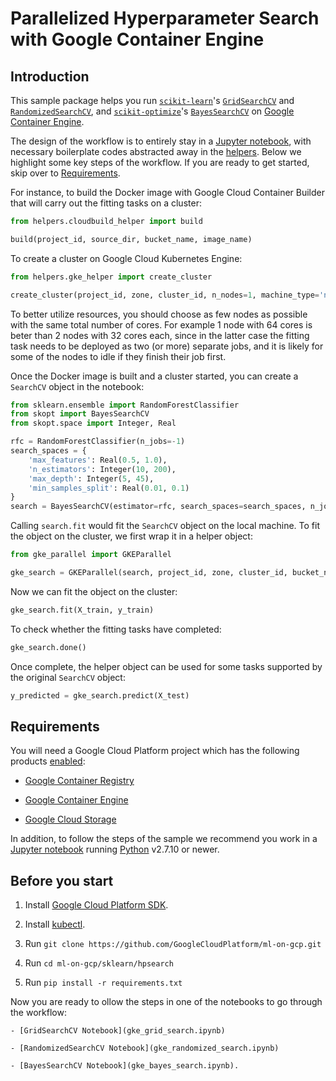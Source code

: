 # Parallelized Hyperparameter Search with Google Container Engine

## Introduction

This sample package helps you run [`scikit-learn`]'s [`GridSearchCV`] and [`RandomizedSearchCV`], and [`scikit-optimize`]'s [`BayesSearchCV`] on [Google Container Engine](https://cloud.google.com/container-engine/).

The design of the workflow is to entirely stay in a [Jupyter notebook], with necessary boilerplate codes abstracted away in the [helpers](helpers/).  Below we highlight some key steps of the workflow.  If you are ready to get started, skip over to [Requirements](#requirements).

For instance, to build the Docker image with Google Cloud Container Builder that will carry out the fitting tasks on a cluster:

```python
from helpers.cloudbuild_helper import build

build(project_id, source_dir, bucket_name, image_name)
```

To create a cluster on Google Cloud Kubernetes Engine:

```python
from helpers.gke_helper import create_cluster

create_cluster(project_id, zone, cluster_id, n_nodes=1, machine_type='n1-standard-64')
```

To better utilize resources, you should choose as few nodes as possible with the same total number of cores.  For example 1 node with 64 cores is beter than 2 nodes with 32 cores each, since in the latter case the fitting task needs to be deployed as two (or more) separate jobs, and it is likely for some of the nodes to idle if they finish their job first.

Once the Docker image is built and a cluster started, you can create a `SearchCV` object in the notebook:

```python
from sklearn.ensemble import RandomForestClassifier
from skopt import BayesSearchCV
from skopt.space import Integer, Real

rfc = RandomForestClassifier(n_jobs=-1)
search_spaces = {
    'max_features': Real(0.5, 1.0),
    'n_estimators': Integer(10, 200),
    'max_depth': Integer(5, 45),
    'min_samples_split': Real(0.01, 0.1)
}
search = BayesSearchCV(estimator=rfc, search_spaces=search_spaces, n_jobs=-1, verbose=3, n_iter=100)
```

Calling `search.fit` would fit the `SearchCV` object on the local machine.  To fit the object on the cluster, we first wrap it in a helper object:

```python
from gke_parallel import GKEParallel

gke_search = GKEParallel(search, project_id, zone, cluster_id, bucket_name, image_name)
```

Now we can fit the object on the cluster:

```python
gke_search.fit(X_train, y_train)
```

To check whether the fitting tasks have completed:

```python
gke_search.done()
```

Once complete, the helper object can be used for some tasks supported by the original `SearchCV` object:

```python
y_predicted = gke_search.predict(X_test)
```


[`scikit-learn`]: http://scikit-learn.org/
[`GridSearchCV`]: http://scikit-learn.org/stable/modules/generated/sklearn.model_selection.GridSearchCV.html
[`RandomizedSearchCV`]: http://scikit-learn.org/stable/modules/generated/sklearn.model_selection.RandomizedSearchCV.html
[`scikit-optimize`]: https://scikit-optimize.github.io/
[`BayesSearchCV`]: https://scikit-optimize.github.io/#skopt.BayesSearchCV
[Jupyter notebook]: https://jupyter.org/

## Requirements

You will need a Google Cloud Platform project which has the following products [enabled](https://support.google.com/cloud/answer/6158841?hl=en):

- [Google Container Registry](https://cloud.google.com/container-registry/)

- [Google Container Engine](https://cloud.google.com/container-engine/)

- [Google Cloud Storage](https://cloud.google.com/storage/)


In addition, to follow the steps of the sample we recommend you work in a [Jupyter notebook] running [Python](https://www.python.org/) v2.7.10 or newer.


## Before you start

1. Install [Google Cloud Platform SDK](https://cloud.google.com/sdk/downloads).

1. Install [kubectl](https://cloud.google.com/container-engine/docs/quickstart).

1. Run `git clone https://github.com/GoogleCloudPlatform/ml-on-gcp.git`

1. Run `cd ml-on-gcp/sklearn/hpsearch`

1. Run `pip install -r requirements.txt`

Now you are ready to ollow the steps in one of the notebooks to go through the workflow:

	- [GridSearchCV Notebook](gke_grid_search.ipynb)

	- [RandomizedSearchCV Notebook](gke_randomized_search.ipynb)

	- [BayesSearchCV Notebook](gke_bayes_search.ipynb).



